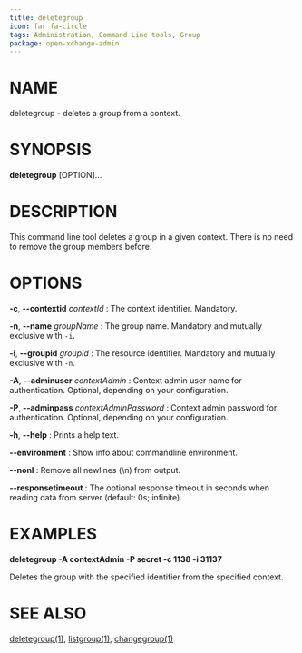 ```yaml
---
title: deletegroup
icon: far fa-circle
tags: Administration, Command Line tools, Group
package: open-xchange-admin
---
```


# NAME

deletegroup - deletes a group from a context.

# SYNOPSIS

**deletegroup** [OPTION]...

# DESCRIPTION

This command line tool deletes a group in a given context. There is no need to remove the group members before.

# OPTIONS

**-c**, **--contextid** *contextId*
: The context identifier. Mandatory.

**-n**, **--name** *groupName*
: The group name. Mandatory and mutually exclusive with `-i`.

**-i**, **--groupid** *groupId*
: The resource identifier. Mandatory and mutually exclusive with `-n`.

**-A**, **--adminuser** *contextAdmin*
: Context admin user name for authentication. Optional, depending on your configuration.

**-P**, **--adminpass** *contextAdminPassword*
: Context admin password for authentication. Optional, depending on your configuration.

**-h**, **--help**
: Prints a help text.

**--environment**
: Show info about commandline environment.

**--nonl**
: Remove all newlines (\\n) from output.

**--responsetimeout**
: The optional response timeout in seconds when reading data from server (default: 0s; infinite).

# EXAMPLES

**deletegroup -A contextAdmin -P secret -c 1138 -i 31137**

Deletes the group with the specified identifier from the specified context.

# SEE ALSO

[deletegroup(1)](deletegroup.html), [listgroup(1)](listgroup.html), [changegroup(1)](changegroup.html)
